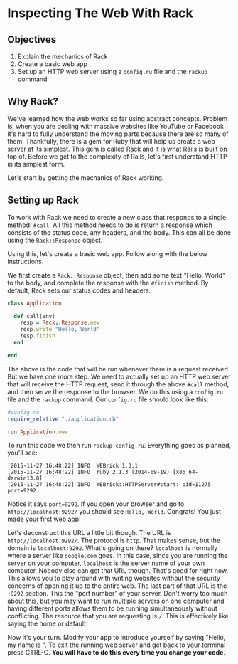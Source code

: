 # Inspecting The Web With Rack

##  Objectives
1. Explain the mechanics of Rack 
2. Create a basic web app 
3. Set up an HTTP web server using a `config.ru` file and the `rackup` command

## Why Rack? 

We've learned how the web works so far using abstract concepts. Problem is, when you are dealing with massive websites like YouTube or Facebook it's hard to fully understand the moving parts because there are so many of them. Thankfully, there is a gem for Ruby that will help us create a web server at its simplest. This gem is called [Rack](https://rack.github.io/) and it is what Rails is built on top of. Before we get to the complexity of Rails, let's first understand HTTP in its simplest form.

Let's start by getting the mechanics of Rack working.

## Setting up Rack

To work with Rack we need to create a new class that responds to a single method: `#call`. All this method needs to do is return a response which consists of the status code, any headers, and the body. This can all be done using the `Rack::Response` object. 

Using this, let's create a basic web app. Follow along with the below instructions. 

We first create a `Rack::Response` object, then add some text "Hello, World" to the body, and complete the response with the `#finish` method. By default, Rack sets our status codes and headers.

```ruby
class Application

  def call(env)
    resp = Rack::Response.new
    resp.write "Hello, World"
    resp.finish
  end

end
```

The above is the code that will be run whenever there is a request received.  But we have one more step. We need to actually set up an HTTP web server that will receive the HTTP request, send it through the above `#call` method, and then serve the response to the browser. We do this using a `config.ru` file and the `rackup` command. Our `config.ru` file should look like this:

```ruby
#config.ru
require_relative "./application.rb"

run Application.new
```

To run this code we then run `rackup config.ru`. Everything goes as planned, you'll see:

```
[2015-11-27 16:48:22] INFO  WEBrick 1.3.1
[2015-11-27 16:48:22] INFO  ruby 2.1.3 (2014-09-19) [x86_64-darwin13.0]
[2015-11-27 16:48:22] INFO  WEBrick::HTTPServer#start: pid=11275 port=9292
```

Notice it says `port=9292`. If you open your browser and go to `http://localhost:9292/` you should see `Hello, World`. Congrats! You just made your first web app!

Let's deconstruct this URL a little bit though. The URL is `http://localhost:9292/`. The protocol is `http`. That makes sense, but the domain is `localhost:9292`. What's going on there? `localhost` is normally where a server like `google.com` goes. In this case, since you are running the server on your computer, `localhost` is the server name of your own computer. Nobody else can get that URL though. That's good for right now. This allows you to play around with writing websites without the security concerns of opening it up to the entire web. The last part of that URL is the `:9292` section. This the "port number" of your server. Don't worry too much about this, but you may want to run multiple servers on one computer and having different ports allows them to be running simultaneously without conflicting. The resource that you are requesting is `/`. This is effectively like saying the home or default.

Now it's your turn. Modify your app to introduce yourself by saying "Hello, my name is <YOUR NAME>". To exit the running web server and get back to your terminal press CTRL-C. **You will have to do this every time you change your code**.
